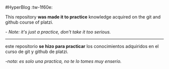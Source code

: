 #HyperBlog :tw-1f60e: 

This repository **was made it to practice** knowledge acquired on the git and github course of platzi.

*- Note: it's just a practice, don't take it too serious.*

------------

este repositorio **se hizo para practicar** los conocimientos adquiridos en el curso de git y github de platzi.

*-nota: es solo una practica, no te lo tomes muy enserio.*

